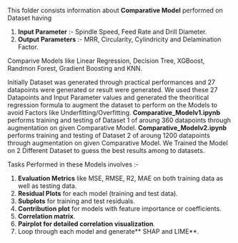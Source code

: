 This folder consists information about **Comparative Model** performed on Dataset having
1. **Input Parameter** :-  Spindle Speed, Feed Rate and Drill Diameter.
2. **Output Parameters** :-  MRR, Circularity, Cylindricity and Delamination Factor.

Comparive Models like Linear Regression, Decision Tree, XGBoost, Randmon Forest, Gradient Boosting and KNN.

Initially Dataset was generated through practical performances and 27 datapoints were generated or result were generated.
We used these 27 Datapoints and Input Parameter values and generated the theoritical regression formula to augment the dataset to perform on the Models to avoid Factors like Underfitting/Overfitting.
**Comparative_Modelv1.ipynb** performs training and testing of Dataset 1 of aroung 360 datapoints through augmentation on given Comparative Model.
**Comparative_Modelv2.ipynb** performs training and testing of Dataset 2 of aroung 1200 datapoints through augmentation on given Comparative Model.
We Trained the Model on 2 Different Dataset to guess the best results among to datasets.

Tasks Performed in these Models involves :-
1. **Evaluation Metrics** like MSE, RMSE, R2, MAE on both training data as well as testing data.
2. **Residual Plots** for each model (training and test data).
3. **Subplots** for training and test residuals.
4. **Contribution plot** for models with feature importance or coefficients.
5. **Correlation matrix**.
6. **Pairplot for detailed correlation visualization**.
7. Loop through each model and generate** SHAP and LIME**.
